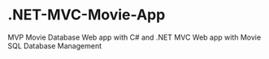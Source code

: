 # .NET-MVC-Movie-App
MVP Movie Database Web app with C# and .NET MVC
Web app with Movie SQL Database Management
